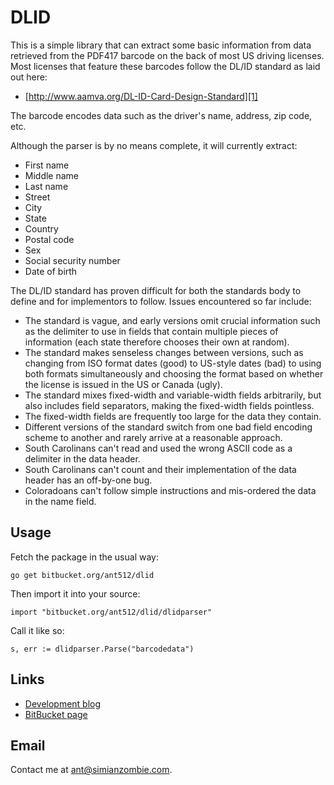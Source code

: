 DLID
====

This is a simple library that can extract some basic information from data
retrieved from the PDF417 barcode on the back of most US driving licenses.  Most
licenses that feature these barcodes follow the DL/ID standard as laid out here:

 * [http://www.aamva.org/DL-ID-Card-Design-Standard][1]

 [1]: http://www.aamva.org/DL-ID-Card-Design-Standard

The barcode encodes data such as the driver's name, address, zip code, etc.

Although the parser is by no means complete, it will currently extract:

 - First name
 - Middle name
 - Last name
 - Street
 - City
 - State
 - Country
 - Postal code
 - Sex
 - Social security number
 - Date of birth

The DL/ID standard has proven difficult for both the standards body to define
and for implementors to follow.  Issues encountered so far include:

 - The standard is vague, and early versions omit crucial information such as
   the delimiter to use in fields that contain multiple pieces of information
   (each state therefore chooses their own at random).
 - The standard makes senseless changes between versions, such as changing from
   ISO format dates (good) to US-style dates (bad) to using both formats
   simultaneously and choosing the format based on whether the license is issued
   in the US or Canada (ugly).
 - The standard mixes fixed-width and variable-width fields arbitrarily, but
   also includes field separators, making the fixed-width fields pointless.
 - The fixed-width fields are frequently too large for the data they contain.
 - Different versions of the standard switch from one bad field encoding scheme
   to another and rarely arrive at a reasonable approach.
 - South Carolinans can't read and used the wrong ASCII code as a delimiter in
   the data header.
 - South Carolinans can't count and their implementation of the data header has
   an off-by-one bug.
 - Coloradoans can't follow simple instructions and mis-ordered the data in the
   name field.


Usage
-----

Fetch the package in the usual way:

    go get bitbucket.org/ant512/dlid

Then import it into your source:

    import "bitbucket.org/ant512/dlid/dlidparser"

Call it like so:

    s, err := dlidparser.Parse("barcodedata")


Links
-----

 - [Development blog][2]
 - [BitBucket page][3]

  [2]: http://simianzombie.com
  [3]: http://bitbucket.org/ant512/dlid


Email
-----

  Contact me at <ant@simianzombie.com>.
